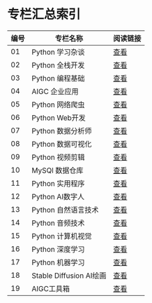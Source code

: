 # 专栏汇总索引

| 编号 | 专栏名称 | 阅读链接 |
| ---- | -------- | -------- |
| 01 | Python 学习杂谈 | [查看](./articles_by_column/01.Python%20%E5%AD%A6%E4%B9%A0%E6%9D%82%E8%B0%88.md) |
| 02 | Python 全栈开发 | [查看](./articles_by_column/02.Python%20%E5%85%A8%E6%A0%88%E5%BC%80%E5%8F%91.md) |
| 03 | Python 编程基础 | [查看](./articles_by_column/03.Python%20%E7%BC%96%E7%A8%8B%E5%9F%BA%E7%A1%80.md) |
| 04 | AIGC 企业应用 | [查看](./articles_by_column/04.AIGC%20%E4%BC%81%E4%B8%9A%E5%BA%94%E7%94%A8.md) |
| 05 | Python 网络爬虫 | [查看](./articles_by_column/05.Python%20%E7%BD%91%E7%BB%9C%E7%88%AC%E8%99%AB.md) |
| 06 | Python Web开发 | [查看](./articles_by_column/06.Python%20Web%E5%BC%80%E5%8F%91.md) |
| 07 | Python 数据分析师 | [查看](./articles_by_column/07.Python%20%E6%95%B0%E6%8D%AE%E5%88%86%E6%9E%90%E5%B8%88.md) |
| 08 | Python 数据可视化 | [查看](./articles_by_column/08.Python%20%E6%95%B0%E6%8D%AE%E5%8F%AF%E8%A7%86%E5%8C%96.md) |
| 09 | Python 视频剪辑 | [查看](./articles_by_column/09.Python%20%E8%A7%86%E9%A2%91%E5%89%AA%E8%BE%91.md) |
| 10 | MySQl 数据仓库 | [查看](./articles_by_column/10.MySQl%20%E6%95%B0%E6%8D%AE%E4%BB%93%E5%BA%93.md) |
| 11 | Python 实用程序 | [查看](./articles_by_column/11.Python%20%E5%AE%9E%E7%94%A8%E7%A8%8B%E5%BA%8F.md) |
| 12 | Python AI数字人 | [查看](./articles_by_column/12.Python%20AI%E6%95%B0%E5%AD%97%E4%BA%BA.md) |
| 13 | Python 自然语言技术 | [查看](./articles_by_column/13.Python%20%E8%87%AA%E7%84%B6%E8%AF%AD%E8%A8%80%E6%8A%80%E6%9C%AF.md) |
| 14 | Python 音频技术 | [查看](./articles_by_column/14.Python%20%E9%9F%B3%E9%A2%91%E6%8A%80%E6%9C%AF.md) |
| 15 | Python 计算机视觉 | [查看](./articles_by_column/15.Python%20%E8%AE%A1%E7%AE%97%E6%9C%BA%E8%A7%86%E8%A7%89.md) |
| 16 | Python 深度学习 | [查看](./articles_by_column/16.Python%20%E6%B7%B1%E5%BA%A6%E5%AD%A6%E4%B9%A0.md) |
| 17 | Python 机器学习 | [查看](./articles_by_column/17.Python%20%E6%9C%BA%E5%99%A8%E5%AD%A6%E4%B9%A0.md) |
| 18 | Stable Diffusion AI绘画 | [查看](./articles_by_column/18.Stable%20Diffusion%20AI%E7%BB%98%E7%94%BB.md) |
| 19 | AIGC工具箱 | [查看](./articles_by_column/19.AIGC%E5%B7%A5%E5%85%B7%E7%AE%B1.md) |
